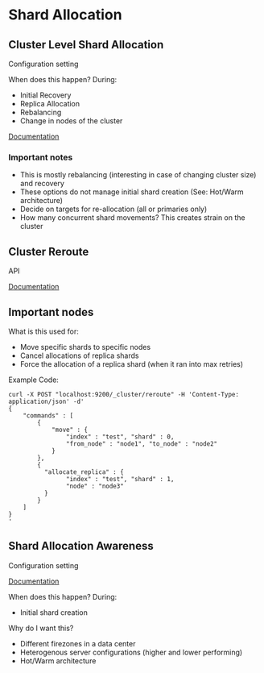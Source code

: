 # Shard Allocation #

##  Cluster Level Shard Allocation ##
Configuration setting

When does this happen? During:
* Initial Recovery
* Replica Allocation
* Rebalancing
* Change in nodes of the cluster

[Documentation](https://www.elastic.co/guide/en/elasticsearch/reference/current/shards-allocation.html)

### Important notes ###
* This is mostly rebalancing (interesting in case of changing cluster size) and recovery
* These options do not manage initial shard creation (See: Hot/Warm architecture)
* Decide on targets for re-allocation (all or primaries only)
* How many concurrent shard movements? This creates strain on the cluster

## Cluster Reroute ##
API

[Documentation](https://www.elastic.co/guide/en/elasticsearch/reference/current/cluster-reroute.html)

## Important nodes ##
What is this used for:
* Move specific shards to specific nodes
* Cancel allocations of replica shards
* Force the allocation of a replica shard (when it ran into max retries)

Example Code:
```
curl -X POST "localhost:9200/_cluster/reroute" -H 'Content-Type: application/json' -d'
{
    "commands" : [
        {
            "move" : {
                "index" : "test", "shard" : 0,
                "from_node" : "node1", "to_node" : "node2"
            }
        },
        {
          "allocate_replica" : {
                "index" : "test", "shard" : 1,
                "node" : "node3"
          }
        }
    ]
}
'
```

## Shard Allocation Awareness ##
Configuration setting

[Documentation](https://www.elastic.co/guide/en/elasticsearch/reference/current/allocation-awareness.html)

When does this happen? During:
* Initial shard creation

Why do I want this?
* Different firezones in a data center
* Heterogenous server configurations (higher and lower performing)
* Hot/Warm architecture
